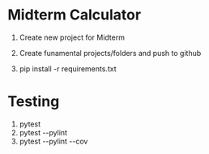 # Midterm Calculator

1. Create new project for Midterm

2. Create funamental projects/folders and push to github

3. pip install -r requirements.txt

# Testing

1. pytest
2. pytest --pylint
3. pytest --pylint --cov








